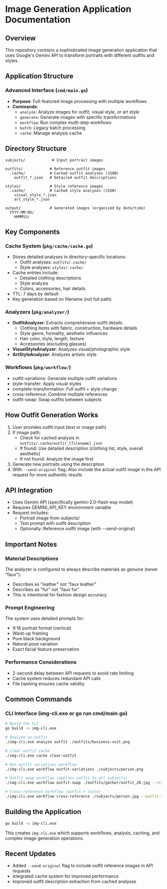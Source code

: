 # Image Generation Application Documentation

## Overview
This repository contains a sophisticated image generation application that uses Google's Gemini API to transform portraits with different outfits and styles.

## Application Structure

### Advanced Interface (`cmd/main.go`)
- **Purpose**: Full-featured image processing with multiple workflows
- **Commands**:
  - `analyze`: Analyze images for outfit, visual style, or art style
  - `generate`: Generate images with specific transformations
  - `workflow`: Run complex multi-step workflows
  - `batch`: Legacy batch processing
  - `cache`: Manage analysis cache

## Directory Structure
```
subjects/            # Input portrait images

outfits/            # Reference outfit images
  .cache/           # Cached outfit analyses (JSON)
    outfit_*.json   # Detailed outfit descriptions

styles/             # Style reference images
  .cache/           # Cached style analyses (JSON)
    visual_style_*.json
    art_style_*.json

output/             # Generated images (organized by date/time)
  YYYY-MM-DD/
    HHMMSS/
```

## Key Components

### Cache System (`pkg/cache/cache.go`)
- Stores detailed analyses in directory-specific locations:
  - Outfit analyses: `outfits/.cache/`
  - Style analyses: `styles/.cache/`
- Cache entries include:
  - Detailed clothing descriptions
  - Style analysis
  - Colors, accessories, hair details
- TTL: 7 days by default
- Key generation based on filename (not full path)

### Analyzers (`pkg/analyzer/`)
- **OutfitAnalyzer**: Extracts comprehensive outfit details
  - Clothing items with fabric, construction, hardware details
  - Style genre, formality, aesthetic influences
  - Hair color, style, length, texture
  - Accessories (excluding glasses)
- **VisualStyleAnalyzer**: Analyzes visual/photographic style
- **ArtStyleAnalyzer**: Analyzes artistic style

### Workflows (`pkg/workflow/`)
- outfit-variations: Generate multiple outfit variations
- style-transfer: Apply visual styles
- complete-transformation: Full outfit + style change
- cross-reference: Combine multiple references
- outfit-swap: Swap outfits between subjects

## How Outfit Generation Works

1. User provides outfit input (text or image path)
2. If image path:
   - Check for cached analysis in `outfits/.cache/outfit_[filename].json`
   - If found: Use detailed description (clothing list, style, overall aesthetic)
   - If not found: Analyze the image first
3. Generate new portraits using the description
4. With `--send-original` flag: Also include the actual outfit image in the API request for more authentic results

## API Integration
- Uses Gemini API (specifically gemini-2.0-flash-exp model)
- Requires GEMINI_API_KEY environment variable
- Request includes:
  - Portrait image from subjects/
  - Text prompt with outfit description
  - Optionally: Reference outfit image (with --send-original)

## Important Notes

### Material Descriptions
The analyzer is configured to always describe materials as genuine (never "faux"):
- Describes as "leather" not "faux leather"
- Describes as "fur" not "faux fur"
- This is intentional for fashion design accuracy

### Prompt Engineering
The system uses detailed prompts for:
- 9:16 portrait format (vertical)
- Waist-up framing
- Pure black background
- Natural pose variation
- Exact facial feature preservation

### Performance Considerations
- 2-second delay between API requests to avoid rate limiting
- Cache system reduces redundant API calls
- File hashing ensures cache validity

## Common Commands

### CLI Interface (img-cli.exe or go run cmd/main.go)
```bash
# Build the CLI
go build -o img-cli.exe

# Analyze an outfit
./img-cli.exe analyze outfit ./outfits/business-suit.png

# Clear outfit cache
./img-cli.exe cache clear-outfit

# Run outfit variations workflow
./img-cli.exe workflow outfit-variations ./subjects/person.png

# Outfit swap workflow (applies outfit to all subjects)
./img-cli.exe workflow outfit-swap ./outfits/gather/outfit_28.jpg --style-ref ./styles/plain-white.png

# Cross-reference workflow (outfit + style)
./img-cli.exe workflow cross-reference ./subjects/person.jpg --outfit-ref ./outfits/suit.png --style-ref ./styles/dramatic.png
```

## Building the Application

```bash
go build -o img-cli.exe
```

This creates `img-cli.exe` which supports workflows, analysis, caching, and complex image generation operations.

## Recent Updates
- Added `--send-original` flag to include outfit reference images in API requests
- Integrated cache system for improved performance
- Improved outfit description extraction from cached analyses